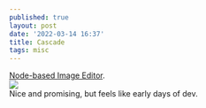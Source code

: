 ```yaml
---
published: true
layout: post
date: '2022-03-14 16:37'
title: Cascade
tags: misc 
---
```

[Node-based Image Editor](https://github.com/ttddee/Cascade).  
![](https://raw.githubusercontent.com/ttddee/Cascade/master/screenshots/csc-screen03.jpg)  
Nice and promising, but feels like early days of dev.
